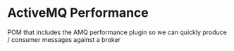 ActiveMQ Performance
===================
POM that includes the AMQ performance plugin so we can quickly produce / consumer messages against a broker
